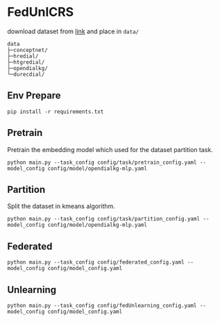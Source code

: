 # FedUnlCRS

download dataset from [link](https://drive.google.com/file/d/1VNWU6d1SRcrucAxQdDcFxRALmVQge2TJ/view?usp=sharing) and place in `data/`

```shell
data
├─conceptnet/
├─hredial/
├─htgredial/
├─opendialkg/
└─durecdial/
```

## Env Prepare

```shell
pip install -r requirements.txt
```

## Pretrain

Pretrain the embedding model which used for the dataset partition task.

```shell
python main.py --task_config config/task/pretrain_config.yaml --model_config config/model/opendialkg-mlp.yaml
```

## Partition

Split the dataset in kmeans algorithm.

```shell
python main.py --task_config config/task/partition_config.yaml --model_config config/model/opendialkg-mlp.yaml
```

## Federated

```shell
python main.py --task_config config/federated_config.yaml --model_config config/model_config.yaml
```

## Unlearning

```shell
python main.py --task_config config/fedUnlearning_config.yaml --model_config config/model_config.yaml
```